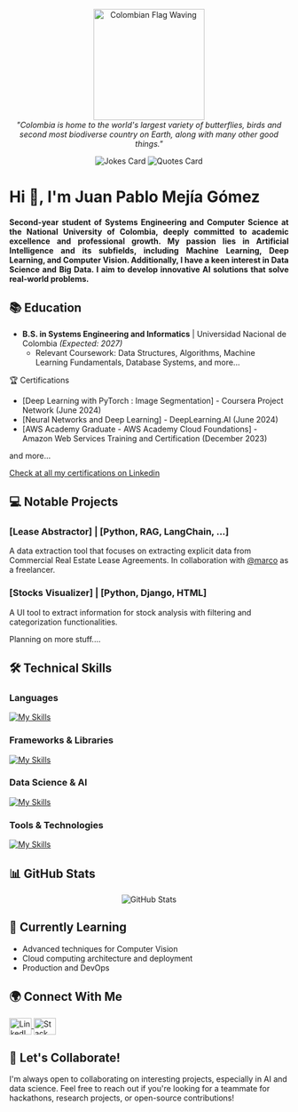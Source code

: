 <p align="center">
  <img src="https://media.tenor.com/hjt3qRzJaJIAAAAj/colombia-flag.gif" alt="Colombian Flag Waving" width="200"/>
  <br>
  <em>"Colombia is home to the world's largest variety of butterflies, birds and second most biodiverse country on Earth, along with many other good things."</em>
</p>

<p align="center">
  <img src="https://readme-jokes.vercel.app/api?hideBorder&theme=synthwave" alt="Jokes Card" />
  <img src="https://quotes-github-readme.vercel.app/api?type=horizontal&theme=dracula" alt="Quotes Card" />
</p>

# Hi 👋, I'm Juan Pablo Mejía Gómez

<h4 align="justify">
Second-year student of Systems Engineering and Computer Science at the National University of Colombia, deeply committed to academic excellence and professional growth. My passion lies in Artificial Intelligence and its subfields, including Machine Learning, Deep Learning, and Computer Vision. Additionally, I have a keen interest in Data Science and Big Data. I aim to develop innovative AI solutions that solve real-world problems.
</h4>

## 📚 Education
- **B.S. in Systems Engineering and Informatics** | Universidad Nacional de Colombia *(Expected: 2027)*
  - Relevant Coursework: Data Structures, Algorithms, Machine Learning Fundamentals, Database Systems, and more...
 
🏆 Certifications

- [Deep Learning with PyTorch : Image Segmentation] - Coursera Project Network (June 2024)
- [Neural Networks and Deep Learning] - DeepLearning.AI (June 2024)
- [AWS Academy Graduate - AWS Academy Cloud Foundations] - Amazon Web Services Training and Certification (December 2023)

and more...

[Check at all my certifications on Linkedin](https://www.linkedin.com/in/juan-pablo-mej%C3%ADa-g%C3%B3mez-712512231/details/certifications/)

## 💻 Notable Projects

### [Lease Abstractor] | [Python, RAG, LangChain, ...] 
A data extraction tool that focuses on extracting explicit data from Commercial Real Estate Lease Agreements. In collaboration with [@marco](https://github.com/camachomarco) as a freelancer.

### [Stocks Visualizer] | [Python, Django, HTML] 
A UI tool to extract information for stock analysis with filtering and categorization functionalities.

Planning on more stuff....

## 🛠 Technical Skills

### Languages
[![My Skills](https://skillicons.dev/icons?i=python,js,ts,java,cpp,php)](https://skillicons.dev)

### Frameworks & Libraries
[![My Skills](https://skillicons.dev/icons?i=tensorflow,pytorch,react,nextjs,django,flask,bootstrap,tailwind)](https://skillicons.dev)

### Data Science & AI
[![My Skills](https://skillicons.dev/icons?i=sklearn,opencv)](https://skillicons.dev)

### Tools & Technologies
[![My Skills](https://skillicons.dev/icons?i=git,linux,aws,mysql,arduino)](https://skillicons.dev)

## 📊 GitHub Stats

<p align="center">
  <img src="https://github-readme-stats.vercel.app/api?username=juanpa0128j&show_icons=true&theme=dark" alt="GitHub Stats" />
</p>

## 🌱 Currently Learning
- Advanced techniques for Computer Vision
- Cloud computing architecture and deployment
- Production and DevOps

## 🌍 Connect With Me

<p>
  <a href="https://www.linkedin.com/in/juan-pablo-mej%C3%ADa-g%C3%B3mez-712512231/" target="blank">
    <img align="center" src="https://raw.githubusercontent.com/rahuldkjain/github-profile-readme-generator/master/src/images/icons/Social/linked-in-alt.svg" alt="LinkedIn" height="30" width="40" />
  </a>
  <a href="https://stackoverflow.com/users/22857587/juan-pablo-mejia" target="blank">
    <img align="center" src="https://raw.githubusercontent.com/rahuldkjain/github-profile-readme-generator/master/src/images/icons/Social/stack-overflow.svg" alt="Stack Overflow" height="30" width="40" />
  </a>
</p>

## 💬 Let's Collaborate!
I'm always open to collaborating on interesting projects, especially in AI and data science. 
Feel free to reach out if you're looking for a teammate for hackathons, research projects, or open-source contributions!
